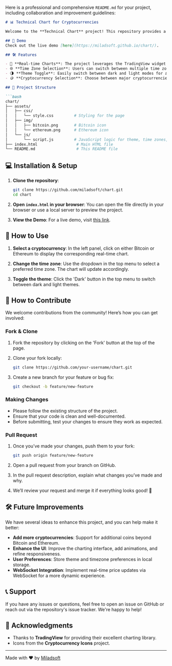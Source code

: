 Here is a professional and comprehensive `README.md` for your project, including collaboration and improvement guidelines:

```markdown
# 📊 Technical Chart for Cryptocurrencies

Welcome to the **Technical Chart** project! This repository provides a real-time cryptocurrency technical chart using the TradingView widget, allowing users to select different time zones and toggle between light and dark themes. The demo showcases a simple yet powerful interface that displays live charts for various cryptocurrencies like Bitcoin and Ethereum.

## 🚀 Demo
Check out the live demo [here](https://miladsoft.github.io/chart/).

## 🛠 Features

- 🔄 **Real-time Charts**: The project leverages the TradingView widget for real-time charting of selected cryptocurrencies.
- 🌐 **Time Zone Selection**: Users can switch between multiple time zones, including London, Tehran, Muscat, Oslo, and Istanbul.
- 🌗 **Theme Toggle**: Easily switch between dark and light modes for a personalized viewing experience.
- 🪙 **Cryptocurrency Selection**: Choose between major cryptocurrencies like Bitcoin and Ethereum with a simple click.

## 📂 Project Structure

```bash
chart/
├── assets/
│   ├── css/
│   │   └── style.css         # Styling for the page
│   ├── img/
│   │   ├── bitcoin.png       # Bitcoin icon
│   │   └── ethereum.png      # Ethereum icon
│   └── js/
│       └── script.js         # JavaScript logic for theme, time zones, and TradingView integration
├── index.html                 # Main HTML file
└── README.md                  # This README file
```

## 💻 Installation & Setup

1. **Clone the repository**:

   ```bash
   git clone https://github.com/miladsoft/chart.git
   cd chart
   ```

2. **Open `index.html` in your browser**:
   You can open the file directly in your browser or use a local server to preview the project.

3. **View the Demo**:
   For a live demo, visit [this link](https://miladsoft.github.io/chart/).

## 📝 How to Use

1. **Select a cryptocurrency**:
   In the left panel, click on either Bitcoin or Ethereum to display the corresponding real-time chart.

2. **Change the time zone**:
   Use the dropdown in the top menu to select a preferred time zone. The chart will update accordingly.

3. **Toggle the theme**:
   Click the 'Dark' button in the top menu to switch between dark and light themes.

## 🤝 How to Contribute

We welcome contributions from the community! Here’s how you can get involved:

### Fork & Clone

1. Fork the repository by clicking on the 'Fork' button at the top of the page.
2. Clone your fork locally:

   ```bash
   git clone https://github.com/your-username/chart.git
   ```

3. Create a new branch for your feature or bug fix:

   ```bash
   git checkout -b feature/new-feature
   ```

### Making Changes

- Please follow the existing structure of the project.
- Ensure that your code is clean and well-documented.
- Before submitting, test your changes to ensure they work as expected.
  
### Pull Request

1. Once you’ve made your changes, push them to your fork:

   ```bash
   git push origin feature/new-feature
   ```

2. Open a pull request from your branch on GitHub.

3. In the pull request description, explain what changes you’ve made and why.

4. We’ll review your request and merge it if everything looks good! 🚀

## 🛠 Future Improvements

We have several ideas to enhance this project, and you can help make it better:

- **Add more cryptocurrencies**: Support for additional coins beyond Bitcoin and Ethereum.
- **Enhance the UI**: Improve the charting interface, add animations, and refine responsiveness.
- **User Preferences**: Store theme and timezone preferences in local storage.
- **WebSocket Integration**: Implement real-time price updates via WebSocket for a more dynamic experience.

## 📞 Support

If you have any issues or questions, feel free to open an issue on GitHub or reach out via the repository's issue tracker. We're happy to help!

## 🎉 Acknowledgments

- Thanks to **TradingView** for providing their excellent charting library.
- Icons from the **Cryptocurrency Icons** project.

---

Made with ❤️ by [Miladsoft](https://github.com/miladsoft)
